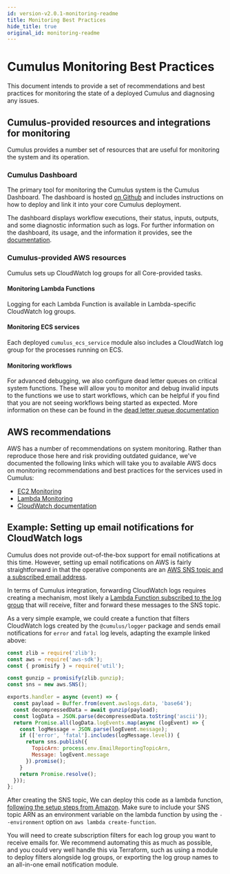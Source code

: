 ```yaml
---
id: version-v2.0.1-monitoring-readme
title: Monitoring Best Practices
hide_title: true
original_id: monitoring-readme
---
```


# Cumulus Monitoring Best Practices

This document intends to provide a set of recommendations and best practices for monitoring the state of a deployed Cumulus and diagnosing any issues.

## Cumulus-provided resources and integrations for monitoring

Cumulus provides a number set of resources that are useful for monitoring the system and its operation.

### Cumulus Dashboard

The primary tool for monitoring the Cumulus system is the Cumulus Dashboard. The dashboard is hosted [on Github](https://github.com/nasa/cumulus-dashboard/) and includes instructions on how to deploy and link it into your core Cumulus deployment.

The dashboard displays workflow executions, their status, inputs, outputs, and some diagnostic information such as logs. For further information on the dashboard, its usage, and the information it provides, see the [documentation](https://github.com/nasa/cumulus-dashboard/blob/master/README.md).

### Cumulus-provided AWS resources

Cumulus sets up CloudWatch log groups for all Core-provided tasks.

#### Monitoring Lambda Functions

Logging for each Lambda Function is available in Lambda-specific CloudWatch log groups.

#### Monitoring ECS services

Each deployed `cumulus_ecs_service` module also includes a CloudWatch log group for the processes running on ECS.

#### Monitoring workflows

For advanced debugging, we also configure dead letter queues on critical system functions. These will allow you to monitor and debug invalid inputs to the functions we use to start workflows, which can be helpful if you find that you are not seeing workflows being started as expected. More information on these can be found in the [dead letter queue documentation](features/lambda_dead_letter_queue.md)

## AWS recommendations

AWS has a number of recommendations on system monitoring. Rather than reproduce those here and risk providing outdated guidance, we've documented the following links which will take you to available AWS docs on monitoring recommendations and best practices for the services used in Cumulus:

- [EC2 Monitoring](https://docs.aws.amazon.com/AWSEC2/latest/UserGuide/monitoring_ec2.html)
- [Lambda Monitoring](https://docs.aws.amazon.com/lambda/latest/dg/lambda-monitoring.html)
- [CloudWatch documentation](https://docs.aws.amazon.com/AmazonCloudWatch/latest/monitoring/index.html)

## Example: Setting up email notifications for CloudWatch logs

Cumulus does not provide out-of-the-box support for email notifications at this time.
However, setting up email notifications on AWS is fairly straightforward in that the operative components are an [AWS SNS topic and a subscribed email address](https://docs.aws.amazon.com/AmazonCloudWatch/latest/monitoring/US_SetupSNS.html).

In terms of Cumulus integration, forwarding CloudWatch logs requires creating a mechanism, most likely a [Lambda Function subscribed to the log group](https://docs.aws.amazon.com/AmazonCloudWatch/latest/logs/SubscriptionFilters.html#LambdaFunctionExample) that will receive, filter and forward these messages to the SNS topic.

As a very simple example, we could create a function that filters CloudWatch logs created by the `@cumulus/logger` package and sends email notifications for `error` and `fatal` log levels, adapting the example linked above:

```js
const zlib = require('zlib');
const aws = require('aws-sdk');
const { promisify } = require('util');

const gunzip = promisify(zlib.gunzip);
const sns = new aws.SNS();

exports.handler = async (event) => {
  const payload = Buffer.from(event.awslogs.data, 'base64');
  const decompressedData = await gunzip(payload);
  const logData = JSON.parse(decompressedData.toString('ascii'));
  return Promise.all(logData.logEvents.map(async (logEvent) => {
    const logMessage = JSON.parse(logEvent.message);
    if (['error', 'fatal'].includes(logMessage.level)) {
      return sns.publish({
        TopicArn: process.env.EmailReportingTopicArn,
        Message: logEvent.message
      }).promise();
    }
    return Promise.resolve();
  }));
};
```

After creating the SNS topic, We can deploy this code as a lambda function, [following the setup steps from Amazon](https://docs.aws.amazon.com/AmazonCloudWatch/latest/logs/SubscriptionFilters.html#LambdaFunctionExample). Make sure to include your SNS topic ARN as an environment variable on the lambda function by using the `--environment` option on `aws lambda create-function`.

You will need to create subscription filters for each log group you want to receive emails for. We recommend automating this as much as possible, and you could very well handle this via Terraform, such as using a module to deploy filters alongside log groups, or exporting the log group names to an all-in-one email notification module.
